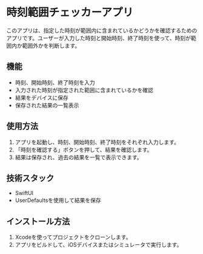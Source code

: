 # 時刻範囲チェッカーアプリ
このアプリは、指定した時刻が範囲内に含まれているかどうかを確認するためのアプリです。ユーザーが入力した時刻と開始時刻、終了時刻を使って、時刻が範囲内か範囲外かを判断します。

## 機能
- 時刻、開始時刻、終了時刻を入力
- 入力された時刻が指定された範囲に含まれているかを確認
- 結果をデバイスに保存
- 保存された結果の一覧表示

## 使用方法
1. アプリを起動し、時刻、開始時刻、終了時刻をそれぞれ入力します。
2. 「時刻を確認する」ボタンを押して、結果を確認します。
3. 結果は保存され、過去の結果を一覧で表示できます。

## 技術スタック
- SwiftUI
- UserDefaultsを使用して結果を保存

## インストール方法
1. Xcodeを使ってプロジェクトをクローンします。
2. アプリをビルドして、iOSデバイスまたはシミュレータで実行します。
